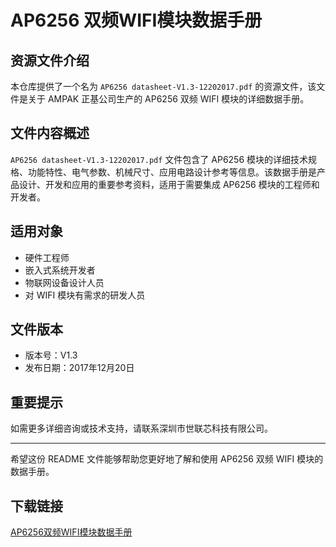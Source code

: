 # AP6256 双频WIFI模块数据手册

## 资源文件介绍

本仓库提供了一个名为 `AP6256 datasheet-V1.3-12202017.pdf` 的资源文件，该文件是关于 AMPAK 正基公司生产的 AP6256 双频 WIFI 模块的详细数据手册。

## 文件内容概述

`AP6256 datasheet-V1.3-12202017.pdf` 文件包含了 AP6256 模块的详细技术规格、功能特性、电气参数、机械尺寸、应用电路设计参考等信息。该数据手册是产品设计、开发和应用的重要参考资料，适用于需要集成 AP6256 模块的工程师和开发者。

## 适用对象

- 硬件工程师
- 嵌入式系统开发者
- 物联网设备设计人员
- 对 WIFI 模块有需求的研发人员

## 文件版本

- 版本号：V1.3
- 发布日期：2017年12月20日

## 重要提示

如需更多详细咨询或技术支持，请联系深圳市世联芯科技有限公司。

---

希望这份 README 文件能够帮助您更好地了解和使用 AP6256 双频 WIFI 模块的数据手册。

## 下载链接

[AP6256双频WIFI模块数据手册](https://pan.quark.cn/s/4f773c3487f2)